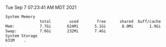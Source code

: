 Tue Sep  7 07:23:41 AM MDT 2021
```bash
System Memory
               total        used        free      shared  buff/cache   available
Mem:           7.7Gi       624Mi       5.1Gi       8.0Mi       1.9Gi       6.7Gi
Swap:          7.6Gi       232Mi       7.4Gi
System Storage
631M	.
```
```bash
